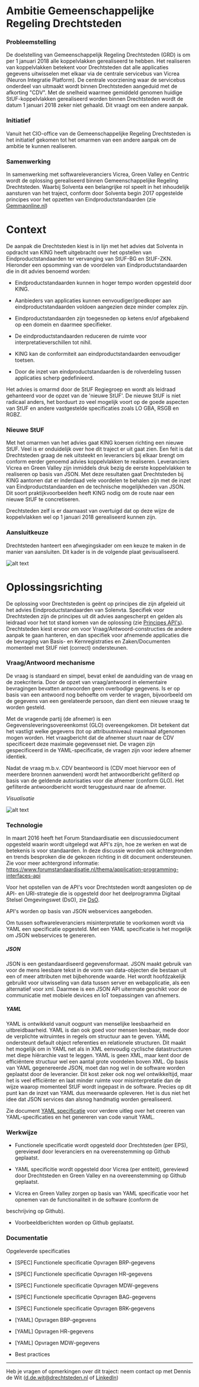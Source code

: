# Ambitie Gemeenschappelijke Regeling Drechtsteden

### Probleemstelling

De doelstelling van Gemeenschappelijk Regeling Drechtsteden
(GRD) is om per 1 januari 2018 alle koppelvlakken gerealiseerd te hebben. Het
realiseren van koppelvlakken betekent voor Drechtsteden dat alle applicaties
gegevens uitwisselen met elkaar via de centrale servicebus van Vicrea (Neuron
Integratie Platform). De centrale voorziening waar de servicebus onderdeel van
uitmaakt wordt binnen Drechtsteden aangeduid met de afkorting "CDV". Met
de snelheid waarmee gemiddeld genomen huidige StUF-koppelvlakken gerealiseerd
worden binnen Drechtsteden wordt de datum 1 januari 2018 zeker niet gehaald.
Dit vraagt om een andere aanpak.

### Initiatief

Vanuit het CIO-office van de Gemeenschappelijke Regeling
Drechtsteden is het initiatief gekomen tot het omarmen van een andere aanpak om
de ambitie te kunnen realiseren.

### Samenwerking

In samenwerking met softwareleveranciers Vicrea, Green Valley
en Centric wordt de oplossing gerealiseerd binnen Gemeenschappelijke Regeling
Drechtsteden. Waarbij Solventa een belangrijke rol speelt in het inhoudelijk
aansturen van het traject, conform door Solventa begin 2017 opgestelde principes
voor het opzetten van Eindproductstandaarden (zie 
[Gemmaonline.nl](http://www.gemmaonline.nl/images/gemmaonline/0/08/Eindproductstandaarden_-_vervanging_StUF-BG_en_StUF-ZKN.pdf
"Advies Eindproductstandaarden Solventa"))


# Context

De aanpak die Drechtsteden kiest is in lijn met het advies
dat Solventa in opdracht van KING heeft uitgebracht over het opstellen van
Eindproductstandaarden ter vervanging van StUF-BG en StUF-ZKN. Hieronder een
opsomming van de voordelen van Eindproductstandaarden die in dit advies benoemd
worden:

- Eindproductstandaarden kunnen in hoger tempo worden
opgesteld door KING.

- Aanbieders van applicaties kunnen eenvoudiger/goedkoper aan
eindproductstandaarden voldoen aangezien deze minder complex zijn.

- Eindproductstandaarden zijn toegesneden op ketens en/of
afgebakend op een domein en daarmee specifieker.

- De eindproductstandaarden reduceren de ruimte voor
interpretatieverschillen tot nihil.

- KING kan de conformiteit aan eindproductstandaarden eenvoudiger
toetsen.

- Door de inzet van eindproductstandaarden is de rolverdeling
tussen applicaties scherp gedefinieerd. 

Het advies is omarmd door de StUF Regiegroep en wordt als
leidraad gehanteerd voor de opzet van de 'nieuwe StUF'. De nieuwe StUF is niet
radicaal anders, het borduurt zo veel mogelijk voort op de goede aspecten van StUF
en andere vastgestelde specificaties zoals LO GBA, RSGB en RGBZ.

### Nieuwe StUF

Met het omarmen van het advies gaat KING koersen richting een
nieuwe StUF. Veel is er onduidelijk over hoe dit traject er uit gaat zien. Een
feit is dat Drechtsteden graag de nek uitsteekt en leveranciers bij elkaar
brengt om conform eerder genoemd advies koppelvlakken te realiseren.
Leveranciers Vicrea en Green Valley zijn inmiddels druk bezig de eerste
koppelvlakken te realiseren op basis van JSON. Met deze resultaten gaat
Drechtsteden bij KING aantonen dat er inderdaad vele voordelen te behalen zijn
met de inzet van Eindproductstandaarden en de technische mogelijkheden van
JSON. Dit soort praktijkvoorbeelden heeft KING nodig om de route naar een
nieuwe StUF te concretiseren.

Drechtsteden zelf is er daarnaast van overtuigd dat op deze
wijze de koppelvlakken wel op 1 januari 2018 gerealiseerd kunnen zijn.

### Aansluitkeuze 

Drechtsteden hanteert een afwegingskader om een keuze te maken in de manier van aansluiten. Dit kader is in de volgende plaat gevisualiseerd. 

![alt text](https://github.com/Drechtsteden/API/blob/master/aansluitkeuze.png
"Aansluitkeuze")
 
# Oplossingsrichting

De oplossing voor Drechtsteden is geënt op principes die zijn afgeleid uit het advies Eindproductstandaarden van Solenvta. Specifiek voor Drechtsteden zijn de principes uit dit advies aangescherpt en gelden als leidraad voor het tot stand komen van de oplossing (zie [Principes API's](https://github.com/Drechtsteden/API/blob/master/Principes%20API's.docx)).  
Drechtsteden kiest ervoor om voor Vraag/Antwoord-constructies
de andere aanpak te gaan hanteren, en dan specifiek voor afnemende applicaties
die de bevraging van Basis- en Kernregistraties en Zaken/Documenten momenteel
met StUF niet (correct) ondersteunen. 

### Vraag/Antwoord mechanisme

De vraag is standaard en simpel, bevat enkel de aanduiding van de vraag en de zoekcriteria. Door de opzet van vraag/antwoord in elementaire bevragingen bevatten antwoorden geen overbodige gegevens. Is er op basis van een antwoord nog behoefte om verder te vragen, bijvoorbeeld om de gegevens van een gerelateerde persoon, dan dient een nieuwe vraag te worden gesteld. 

Met de vragende partij (de afnemer) is een Gegevensleveringsovereenkomst (GLO) overeengekomen. Dit betekent dat het vastligt welke gegevens (tot op attribuutniveau) maximaal afgenomen mogen worden. Het vraagbericht dat de afnemer stuurt naar de CDV specificeert deze maximale gegevensset niet. De vragen zijn gespecificeerd in de YAML-specificatie, de vragen zijn voor iedere afnemer identiek.  

Nadat de vraag m.b.v. CDV beantwoord is (CDV moet hiervoor een of meerdere bronnen aanwenden) wordt het antwoordbericht gefilterd op basis van de geldende autorisaties voor die afnemer (conform GLO). Het gefilterde antwoordbericht wordt teruggestuurd naar de afnemer.

*Visualisatie*

![alt text](https://github.com/Drechtsteden/API/blob/master/vraag-antwoord.png
"Vraag/Antwoord")

### Technologie

In maart 2016 heeft het Forum Standaardisatie een discussiedocument opgesteld waarin wordt uitgelegd wat API's zijn, hoe ze werken en wat de betekenis is voor standaarden. In deze discussie worden ook achtergronden en trends besproken die de gekozen richting in dit document ondersteunen. Zie voor meer achtergrond informatie: https://www.forumstandaardisatie.nl/thema/application-programming-interfaces-api 

Voor het opstellen van de API's voor Drechtsteden wordt aangesloten op de API- en URI-strategie die is opgesteld door het deelprogramma Digitaal Stelsel Omgevingswet (DsO), zie [DsO](https://aandeslagmetdeomgevingswet.nl/digitaal-stelsel/documenten/documenten/api-uri-strategie/).

API's worden op basis van JSON webservices aangeboden. 

Om tussen softwareleveranciers misinterpretatie te voorkomen wordt via YAML een specificatie opgesteld. Met een YAML specificatie is het mogelijk om JSON webservices te genereren.

##### JSON

JSON is een gestandaardiseerd gegevensformaat. JSON maakt
gebruik van voor de mens leesbare tekst in de vorm van data-objecten die
bestaan uit een of meer attributen met bijbehorende waarde. Het wordt
hoofdzakelijk gebruikt voor uitwisseling van data tussen server en
webapplicatie, als een alternatief voor xml. Daarmee is een JSON API uitermate
geschikt voor de communicatie met mobiele devices en IoT toepassingen van
afnemers.  

##### YAML

YAML is ontwikkeld vanuit oogpunt van menselijke leesbaarheid
en uitbreidbaarheid. YAML is dan ook goed voor mensen leesbaar, mede door de
verplichte witruimtes in regels om structuur aan te geven. YAML ondersteunt
default object referenties en relationele structuren. Dit maakt het mogelijk om
in YAML net als in XML eenvoudig cyclische datastructuren met diepe hiërarchie
vast te leggen. YAML is geen XML, maar kent door de efficiëntere structuur wel
een aantal grote voordelen boven XML. Op basis van YAML gegenereerde JSON, moet
dan nog wel in de software worden geplaatst door de leverancier. Dit kost zeker
ook nog wel ontwikkeltijd, maar het is veel efficiënter en laat minder ruimte
voor misinterpretatie dan de wijze waarop momenteel StUF wordt ingepast in de
software. Precies op dit punt kan de inzet van YAML dus meerwaarde opleveren.
Het is dus niet het idee dat JSON services dan alsnog handmatig worden
gerealiseerd.

Zie document [YAML specificatie](https://github.com/Drechtsteden/API/blob/master/YAML%20specificatie.docx)
voor verdere uitleg over het creeren van YAML-specificaties en het genereren van code vanuit YAML.

### Werkwijze

- Functionele specificatie wordt opgesteld door Drechtsteden
(per EPS), gereviewd door leveranciers en na overeenstemming op Github
geplaatst.

- YAML specificitie wordt opgesteld door Vicrea (per
entiteit), gereviewd door Drechtsteden en Green Valley en na overeenstemming op
Github geplaatst.

- Vicrea en Green Valley zorgen op basis van YAML
specificatie voor het opnemen van de functionaliteit in de software (conform de

beschrijving op Github).

- Voorbeeldberichten worden op Github geplaatst.

### Documentatie

Opgeleverde specificaties

- [SPEC] Functionele specificatie Opvragen BRP-gegevens

- [SPEC] Functionele specificatie Opvragen HR-gegevens 

- [SPEC] Functionele specificatie Opvragen MDW-gegevens 

- [SPEC] Functionele specificatie Opvragen BAG-gegevens 

- [SPEC] Functionele specificatie Opvragen BRK-gegevens 

- [YAML] Opvragen BRP-gegevens

- [YAML] Opvragen HR-gegevens 

- [YAML] Opvragen MDW-gegevens 

- Best practices
 
---

Heb je vragen of opmerkingen over dit traject: neem contact op met
Dennis de Wit (d.de.wit@drechtsteden.nl of [LinkedIn](https://www.linkedin.com/in/dennis-de-wit-57ba8a20/
"Dennis de Wit"))

 

 

 

 

 

 

 

